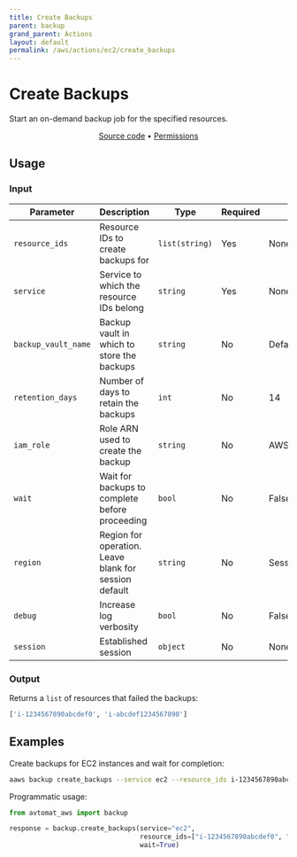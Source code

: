 ```yaml
---
title: Create Backups
parent: backup
grand_parent: Actions
layout: default
permalink: /aws/actions/ec2/create_backups
---
```


# Create Backups

Start an on-demand backup job for the specified resources.<br/>

<p align="center">
   <a href="https://github.com/avtomat-hub/avtomat-aws/tree/main/avtomat_aws/backup/create_backups.py">Source code</a> •
   <a href="/aws/permissions/backup/create_backups">Permissions</a>
</p>

## Usage

### Input

| Parameter           | Description                                           | Type           | Required | Default Value               |
|---------------------|-------------------------------------------------------|----------------|----------|-----------------------------|
| `resource_ids`      | Resource IDs to create backups for                    | `list(string)` | Yes      | None                        |
| `service`           | Service to which the resource IDs belong              | `string`       | Yes      | None                        |
| `backup_vault_name` | Backup vault in which to store the backups            | `string`       | No       | Default                     |
| `retention_days`    | Number of days to retain the backups                  | `int`          | No       | 14                          |
| `iam_role`          | Role ARN used to create the backup                    | `string`       | No       | AWSBackupDefaultServiceRole |
| `wait`              | Wait for backups to complete before proceeding        | `bool`         | No       | False                       |
| `region`            | Region for operation. Leave blank for session default | `string`       | No       | Session Default             |
| `debug`             | Increase log verbosity                                | `bool`         | No       | False                       |
| `session`           | Established session                                   | `object`       | No       | None                        |                           

### Output

Returns a `list` of resources that failed the backups:

```python
['i-1234567890abcdef0', 'i-abcdef1234567890']
```

## Examples

Create backups for EC2 instances and wait for completion:

```bash
aaws backup create_backups --service ec2 --resource_ids i-1234567890abcdef0 i-abcdef1234567890 --wait
```

Programmatic usage:

```python
from avtomat_aws import backup

response = backup.create_backups(service="ec2",
                                 resource_ids=["i-1234567890abcdef0", "i-abcdef1234567890"],
                                 wait=True)
```
